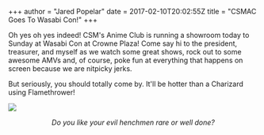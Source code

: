 +++
author = "Jared Popelar"
date = 2017-02-10T20:02:55Z
title = "CSMAC Goes To Wasabi Con!"
+++


Oh yes oh yes indeed! CSM's Anime Club is running a showroom today to Sunday at Wasabi Con at Crowne Plaza! Come say hi to the president, treasurer, and myself as we watch some great shows, rock out to some awesome AMVs and, of course, poke fun at everything that happens on screen because we are nitpicky jerks.

But seriously, you should totally come by. It'll be hotter than a Charizard using Flamethrower!

![](https://i.imgur.com/wthjHmq.jpg)<center>*Do you like your evil henchmen rare or well done?*</center>

